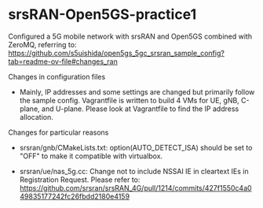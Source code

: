 # srsRAN-Open5GS-practice1
Configured a 5G mobile network with srsRAN and Open5GS combined with ZeroMQ,
referring to: https://github.com/s5uishida/open5gs_5gc_srsran_sample_config?tab=readme-ov-file#changes_ran

Changes in configuration files

- Mainly, IP addresses and some settings are changed but primarily follow the sample config. Vagrantfile is written to build 4 VMs for UE, gNB, C-plane, and U-plane. Please look at Vagrantfile to find the IP address allocation.

Changes for particular reasons

- srsran/gnb/CMakeLists.txt: option(AUTO_DETECT_ISA) should be set to "OFF" to make it compatible with virtualbox.

- srsran/ue/nas_5g.cc: Change not to include NSSAI IE in cleartext IEs in Registration Request. Please refer to: https://github.com/srsran/srsRAN_4G/pull/1214/commits/427f1550c4a049835177242fc26fbdd2180e4159
